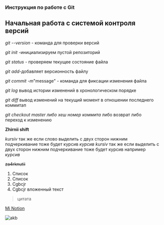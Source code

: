 ### Инструкция по работе с Git


## Начальная работа с системой контроля версий
*git --version* - команда для проверки версий

*git init* -инициализируем пустой репозиторий

*git status* - проверяем текущее состояние файла

*git add*-добавляет версионность файлу

*git commit -m*"message" - команда для фиксации изменения файла

*git log* вывод истории изменений в хронологическом порядке

*git diff* вывод изменений на текущий момент в отношении последнего коммитап

*git checkout master либо хеш номер коммита* либо возврат либо переход к изменению 

**Zhirnii shift**

*kursiv* так же если слово выделить с двух сторон нижним подчеркивание тоже будет курсив  _курсив_ 
*kursiv* так же если выделить с двух сторон нижним подчеркивание тоже будет курсив например _курсив_

~~za4rknutii~~
1. Список
2. Список
3. Cgbcjr
5. Cgbcjr
    вложенный текст

> цитата

[Mi Notion](https://www.notion.so/Getting-Started-d05fba2aa47b4fc1a28fede85d990847)

![akb](rabota.jpg)